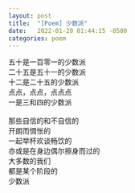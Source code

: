 ```yaml
---
layout: post
title:  "[Poem] 少数派"
date:   2022-01-20 01:44:15 -0500
categories: poem
---
```


五十是一百零一的少数派\
二十五是五十一的少数派\
十二是二十五的少数派\
点点，点点，点点点\
一是三和四的少数派\
 \
那些自信的和不自信的\
开朗而惆怅的\
一起举杯欢谈畅饮的\
亦或是在身边偶尔擦身而过的\
大多数的我们\
都是某个阶段的\
少数派
